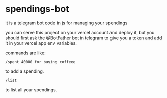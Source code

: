 # spendings-bot
it is a telegram bot code in js for managing your spendings

you can serve this project on your vercel account and deploy it, but you should first ask the @BotFather bot in telegram to give you a token and add it in your vercel app env variables.


commands are like:
```
/spent 40000 for buying coffeee
```
to add a spending.

```
/list
```
to list all your spendings.
